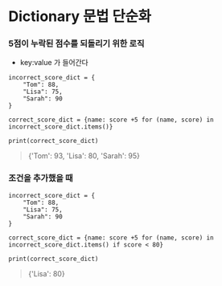 Dictionary 문법 단순화
==

### 5점이 누락된 점수를 되돌리기 위한 로직
+ key:value 가 들어간다

```
incorrect_score_dict = {
    "Tom": 88,
    "Lisa": 75,
    "Sarah": 90
}

correct_score_dict = {name: score +5 for (name, score) in incorrect_score_dict.items()}

print(correct_score_dict)
```
> {'Tom': 93, 'Lisa': 80, 'Sarah': 95}


### 조건을 추가했을 때
```
incorrect_score_dict = {
    "Tom": 88,
    "Lisa": 75,
    "Sarah": 90
}

correct_score_dict = {name: score +5 for (name, score) in incorrect_score_dict.items() if score < 80}

print(correct_score_dict)
```
> {'Lisa': 80}
